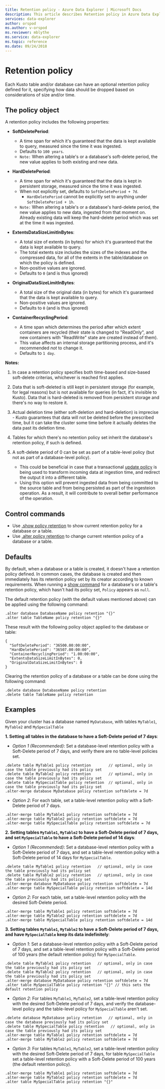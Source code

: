 ```yaml
---
title: Retention policy - Azure Data Explorer | Microsoft Docs
description: This article describes Retention policy in Azure Data Explorer.
services: data-explorer
author: orspod
ms.author: v-orspod
ms.reviewer: mblythe
ms.service: data-explorer
ms.topic: reference
ms.date: 09/24/2018
---
```

# Retention policy

Each Kusto table and/or database can have an optional retention policy defined for it, specifying how data should be dropped based on considerations of size and/or time.

## The policy object
A retention policy includes the following properties:

* **SoftDeletePeriod**:
    - A time span for which it's guaranteed that the data is kept available to query, measured since the time it was ingested.
    - Defaults to `100 years`.
    - `Note:` When altering a table's or a database's soft-delete period, the new value applies to both existing and new data.

* **HardDeletePeriod**:
    - A time span for which it's guaranteed that the data is kept in persistent storage, measured since the time it was ingested.
    - When not explicitly set, defaults to `SoftDeletePeriod + 7d`.
        - `HardDeletePeriod` cannot be explicitly set to anything under `SoftDeletePeriod + 1h`.
    - `Note:` When altering a table's or a database's hard-delete period, the new value applies to new data, ingested from that moment on.
    Already existing data will keep the hard-delete period which was set at the time it was ingested.

* **ExtentsDataSizeLimitInBytes**:
    - A total size of extents (in bytes) for which it's guaranteed that the data is kept available to query.
    - The total extents size includes the sizes of the indexes and the compressed data, for all of the extents in the table/database on which
    the policy is defined.
    - Non-positive values are ignored.
    - Defaults to `0` (and is thus ignored)
    
* **OriginalDataSizeLimitInBytes**:
    - A total size of the original data (in bytes) for which it's guaranteed that the data is kept available to query.
    - Non-positive values are ignored.
    - Defaults to `0` (and is thus ignored)

* **ContainerRecyclingPeriod**: 
    - A time span which determines the period after which extent containers are recycled (their state is changed to "ReadOnly", and new containers 
    with "ReadWrite" state are created instead of them).
    - This value affects an internal storage partitioning process, and it's recommended *not* to change it.
    - Defaults to `1 day`.

**Notes:**
1. In case a retention policy specifies both time-based and size-based soft-delete criterias, whichever is reached first applies.

2. Data that is soft-deleted is still kept in persistent storage (for example, for legal reasons) but is not available
for queries (in fact, it's invisible to Kusto). Data that is hard-deleted is removed from persistent storage and there's 
no way to restore it.

3. Actual deletion time (either soft-deletion and hard-deletion) is imprecise - Kusto guarantees that data will not be deleted before 
the prescribed time, but it can take the cluster some time before it actually deletes the data past its deletion time.

4. Tables for which there's no retention policy set inherit the database's retention policy, if such is defined.

5. A soft-delete period of 0 can be set as part of a table-level policy (but not as part of a database-level policy).
    - This could be beneficial in case that a transactional [update policy](updatepolicy.md) is being used to transform incoming data at 
ingestion time, and redirect the output it into a different table.
    - Using this option will prevent ingested data from being committed to the source table and from being persisted as part of the ingesteion 
operation. As a result, it will contribute to overall better performance of the operation.


## Control commands
* Use [.show policy retention](../management/retention-policy.md) to show current retention
policy for a database or a table.
* Use [.alter policy retention](../management/retention-policy.md) to change current 
retention policy of a database or a table.

## Defaults
By default, when a database or a table is created, it doesn't have a retention policy defined.
In common cases, the database is created and then immediately has its retention policy set by its creator according to known requirements.
When running a [show command](../management/retention-policy.md) for a database's or a table's retention policy, 
which hasn't had its policy set, `Policy` appears as `null`.

The default retention policy (with the default values mentioned above) can be applied using the following command:
```kusto
.alter database DatabaseName policy retention "{}"
.alter table TableName policy retention "{}"
```
These result with the following policy object applied to the database or table:
```kusto
{
  "SoftDeletePeriod": "36500.00:00:00",
  "HardDeletePeriod": "36507.00:00:00",
  "ContainerRecyclingPeriod": "1.00:00:00",
  "ExtentsDataSizeLimitInBytes": 0,
  "OriginalDataSizeLimitInBytes": 0
}
```
Clearing the retention policy of a database or a table can be done using the following command:
```kusto
.delete database DatabaseName policy retention
.delete table TableName policy retention
```

## Examples

Given your cluster has a database named `MyDatabase`, with tables `MyTable1`, `MyTable2` and `MySpecialTable`

**1. Setting all tables in the database to have a Soft-Delete period of 7 days**:

- *Option 1 (Recommended)*: Set a database-level retention policy with a Soft-Delete period of 7 days, and verify there are no table-level policies set.
```kusto
.delete table MyTable1 policy retention        // optional, only in case the table previously had its policy set
.delete table MyTable2 policy retention        // optional, only in case the table previously had its policy set
.delete table MySpecialTable policy retention  // optional, only in case the table previously had its policy set
.alter-merge database MyDatabase policy retention softdelete = 7d
```

- *Option 2*: For each table, set a table-level retention policy with a Soft-Delete period of 7 days.
```kusto
.alter-merge table MyTable1 policy retention softdelete = 7d
.alter-merge table MyTable2 policy retention softdelete = 7d
.alter-merge table MySpecialTable policy retention softdelete = 7d
```

**2. Setting tables `MyTable1`, `MyTable2` to have a Soft-Delete period of 7 days, and set `MySpecialTable` to have a Soft-Delete period of 14 days**:

- *Option 1 (Recommended)*: Set a database-level retention policy with a Soft-Delete period of 7 days, and set a table-level retention policy with a 
Soft-Delete period of 14 days for `MySpecialTable`.
```kusto
.delete table MyTable1 policy retention   // optional, only in case the table previously had its policy set
.delete table MyTable2 policy retention   // optional, only in case the table previously had its policy set
.alter-merge database MyDatabase policy retention softdelete = 7d
.alter-merge table MySpecialTable policy retention softdelete = 14d
```

- *Option 2*: For each table, set a table-level retention policy with the desired Soft-Delete period.
```kusto
.alter-merge table MyTable1 policy retention softdelete = 7d
.alter-merge table MyTable2 policy retention softdelete = 7d
.alter-merge table MySpecialTable policy retention softdelete = 14d
```

**3. Setting tables `MyTable1`, `MyTable2` to have a Soft-Delete period of 7 days, and have `MySpecialTable` keep its data indefinitely**:

- *Option 1*: Set a database-level retention policy with a Soft-Delete period of 7 days, and set a table-level retention policy with a 
Soft-Delete period of 100 years (the default retention policy) for `MySpecialTable`.
```kusto
.delete table MyTable1 policy retention   // optional, only in case the table previously had its policy set
.delete table MyTable2 policy retention   // optional, only in case the table previously had its policy set
.alter-merge database MyDatabase policy retention softdelete = 7d
.alter table MySpecialTable policy retention "{}" // this sets the default retention policy
```

- *Option 2*: For tables `MyTable1`, `MyTable2`, set a table-level retention policy with the desired Soft-Delete period of 7 days, and verify the 
database-level policy and the table-level policy for `MySpecialTable` aren't set.
```kusto
.delete database MyDatabase policy retention   // optional, only in case the database previously had its policy set
.delete table MySpecialTable policy retention   // optional, only in case the table previously had its policy set
.alter-merge table MyTable1 policy retention softdelete = 7d
.alter-merge table MyTable2 policy retention softdelete = 7d
```

- *Option 3*: For tables `MyTable1`, `MyTable2`, set a table-level retention policy with the desired Soft-Delete period of 7 days, for table 
`MySpecialTable` set a table-level retention policy with a Soft-Delete period of 100 years (the default retention policy).
```kusto
.alter-merge table MyTable1 policy retention softdelete = 7d
.alter-merge table MyTable2 policy retention softdelete = 7d
.alter table MySpecialTable policy retention "{}"
```